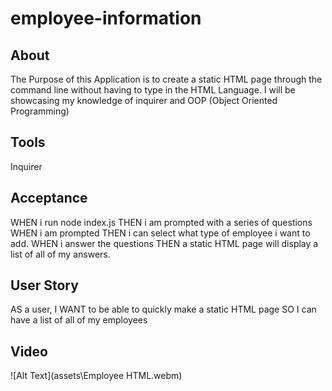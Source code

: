 # employee-information

## About

The Purpose of this Application is to create a static HTML page through the command line without having to type in the HTML Language.
I will be showcasing my knowledge of inquirer and OOP (Object Oriented Programming)

## Tools

Inquirer

## Acceptance

WHEN i run node index.js
THEN i am prompted with a series of questions 
WHEN i am prompted
THEN i can select what type of employee i want to add.
WHEN i answer the questions
THEN a static HTML page will display a list of all of my answers.

## User Story

AS a user, 
I WANT to be able to quickly make a static HTML page
SO I can have a list of all of my employees

## Video

![Alt Text](assets\Employee HTML.webm)
